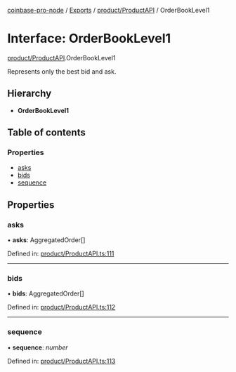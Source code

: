 [coinbase-pro-node](../../README.md) / [Exports](../../modules.md) / [product/ProductAPI](../../modules/product_productapi.md) / OrderBookLevel1

# Interface: OrderBookLevel1

[product/ProductAPI](../../modules/product_productapi.md).OrderBookLevel1

Represents only the best bid and ask.

## Hierarchy

- **OrderBookLevel1**

## Table of contents

### Properties

- [asks](productapi.orderbooklevel1.md#asks)
- [bids](productapi.orderbooklevel1.md#bids)
- [sequence](productapi.orderbooklevel1.md#sequence)

## Properties

### asks

• **asks**: AggregatedOrder[]

Defined in: [product/ProductAPI.ts:111](https://github.com/bennycode/coinbase-pro-node/blob/bf1bcdd/src/product/ProductAPI.ts#L111)

---

### bids

• **bids**: AggregatedOrder[]

Defined in: [product/ProductAPI.ts:112](https://github.com/bennycode/coinbase-pro-node/blob/bf1bcdd/src/product/ProductAPI.ts#L112)

---

### sequence

• **sequence**: _number_

Defined in: [product/ProductAPI.ts:113](https://github.com/bennycode/coinbase-pro-node/blob/bf1bcdd/src/product/ProductAPI.ts#L113)
